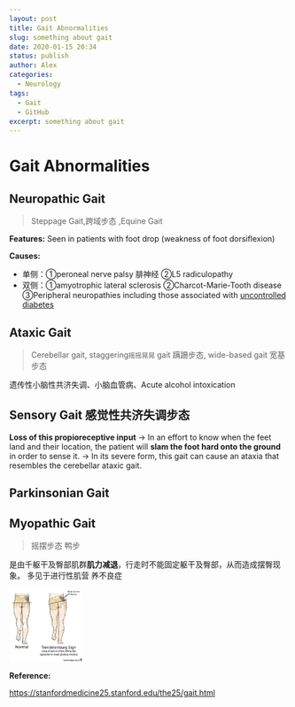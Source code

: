 ```yaml
---
layout: post
title: Gait Abnormalities
slug: something about gait
date: 2020-01-15 20:34
status: publish
author: Alex
categories: 
  - Neurology
tags: 
  - Gait
  - GitHub
excerpt: something about gait
---
```



# Gait Abnormalities

## Neuropathic Gait

> Steppage Gait,跨域步态 ,Equine Gait

**Features:** Seen in patients with foot drop (weakness of foot dorsiflexion)

**Causes:**

- 单侧：①peroneal nerve palsy 腓神经 ②L5 radiculopathy
- 双侧：①amyotrophic lateral sclerosis ②Charcot-Marie-Tooth disease ③Peripheral neuropathies including those associated with <u>uncontrolled diabetes</u>

## Ataxic Gait

> Cerebellar gait, staggering`摇摇晃晃` gait 蹒跚步态, wide-based gait 宽基步态

遗传性小脑性共济失调、小脑血管病、Acute alcohol intoxication

## Sensory Gait 感觉性共济失调步态

**Loss of this propioreceptive input** -> In an effort to know when the feet land and their location, the patient will **slam the foot hard onto the ground** in order to sense it. -> In its severe form, this gait can cause an ataxia that resembles the cerebellar ataxic gait.

## Parkinsonian Gait

## Myopathic Gait

> 摇摆步态 鸭步

是由千躯干及臀部肌群**肌力减退**，行走时不能固定躯干及臀部，从而造成摆臀现象。 多见于进行性肌营 养不良症

<img src="Gait%20Abnormalities_media/trendelenburg.gif" alt="trendelenburg" style="zoom:33%;" />

**Reference:** 

https://stanfordmedicine25.stanford.edu/the25/gait.html 

